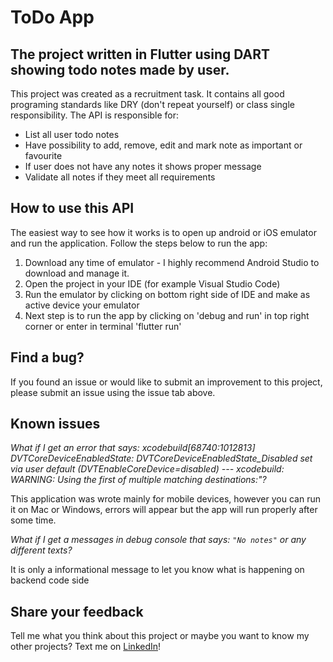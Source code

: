 # ToDo App

## The project written in Flutter using DART showing todo notes made by user.

This project was created as a recruitment task. It contains all good programing standards like DRY 
(don't repeat yourself) or class single responsibility. The API is responsible for:

* List all user todo notes
* Have possibility to add, remove, edit and mark note as important or favourite
* If user does not have any notes it shows proper message
* Validate all notes if they meet all requirements 

## How to use this API

The easiest way to see how it works is to open up android or iOS emulator and run the application. Follow the steps below to run the app:

1. Download any time of emulator - I highly recommend Android Studio to download and manage it.
2. Open the project in your IDE (for example Visual Studio Code)
3. Run the emulator by clicking on bottom right side of IDE and make as active device your emulator
4. Next step is to run the app by clicking on 'debug and run' in top right corner or enter in terminal 'flutter run'

## Find a bug?

If you found an issue or would like to submit an improvement to this project, 
please submit an issue using the issue tab above.

## Known issues

*What if I get an error that says: xcodebuild[68740:1012813] DVTCoreDeviceEnabledState: DVTCoreDeviceEnabledState_Disabled set via user default (DVTEnableCoreDevice=disabled)
--- xcodebuild: WARNING: Using the first of multiple matching destinations:"?*

This application was wrote mainly for mobile devices, however you can run it on Mac or Windows, errors will appear but the app will run properly after some time.

*What if I get a messages in debug console that says: `"No notes"` or any different texts?*

It is only a informational message to let you know what is happening on backend code side

## Share your feedback

Tell me what you think about this project or maybe you want to know my other projects? 
Text me on [LinkedIn](https://www.linkedin.com/in/kacper-walat-6a8166262/)!
